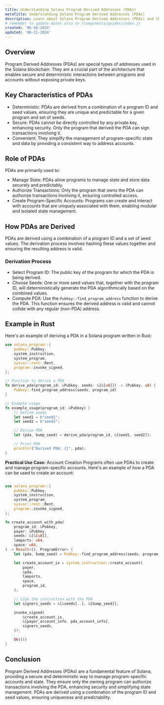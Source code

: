 ```yaml
---
title: Understanding Solana Program Derived Addresses (PDAs)
metaTitle: Understanding Solana Program Derived Addresses (PDAs)
description: Learn about Solana Program Derived Addresses (PDAs) and their use cases.
# remember to update dates also in /components/guides/index.js
created: '06-16-2024'
updated: '06-21-2024'
---
```




## Overview
Program Derived Addresses (PDAs) are special types of addresses used in the Solana blockchain. They are a crucial part of the architecture that enables secure and deterministic interactions between programs and accounts without exposing private keys.

## Key Characteristics of PDAs
- Deterministic: PDAs are derived from a combination of a program ID and seed values, ensuring they are unique and predictable for a given program and set of seeds.
- Secure: PDAs cannot be directly controlled by any private key, enhancing security. Only the program that derived the PDA can sign transactions involving it.
- Convenient: They simplify the management of program-specific state and data by providing a consistent way to address accounts.

## Role of PDAs
PDAs are primarily used to:

- Manage State: PDAs allow programs to manage state and store data securely and predictably.
- Authorize Transactions: Only the program that owns the PDA can authorize transactions involving it, ensuring controlled access.
- Create Program-Specific Accounts: Programs can create and interact with accounts that are uniquely associated with them, enabling modular and isolated state management.

## How PDAs are Derived
PDAs are derived using a combination of a program ID and a set of seed values. The derivation process involves hashing these values together and ensuring the resulting address is valid.

### Derivation Process
- Select Program ID: The public key of the program for which the PDA is being derived.
- Choose Seeds: One or more seed values that, together with the program ID, will deterministically generate the PDA algorithmically based on the combined values.
- Compute PDA: Use the `Pubkey::find_program_address` function to derive the PDA. This function ensures the derived address is valid and cannot collide with any regular (non-PDA) address.

## Example in Rust
Here's an example of deriving a PDA in a Solana program written in Rust:

```rust
use solana_program::{
    pubkey::Pubkey,
    system_instruction,
    system_program,
    sysvar::rent::Rent,
    program::invoke_signed,
};

// Function to derive a PDA
fn derive_pda(program_id: &Pubkey, seeds: &[&[u8]]) -> (Pubkey, u8) {
    Pubkey::find_program_address(seeds, program_id)
}

// Example usage
fn example_usage(program_id: &Pubkey) {
    // Define seeds
    let seed1 = b"seed1";
    let seed2 = b"seed2";

    // Derive PDA
    let (pda, bump_seed) = derive_pda(program_id, &[seed1, seed2]);

    // Print PDA
    println!("Derived PDA: {}", pda);
}
```
**Practical Use Case:** Account Creation
Programs often use PDAs to create and manage program-specific accounts. Here's an example of how a PDA can be used to create an account:

```rust

use solana_program::{
    pubkey::Pubkey,
    system_instruction,
    system_program,
    sysvar::rent::Rent,
    program::invoke_signed,
};

fn create_account_with_pda(
    program_id: &Pubkey,
    payer: &Pubkey,
    seeds: &[&[u8]],
    lamports: u64,
    space: u64,
) -> Result<(), ProgramError> {
    let (pda, bump_seed) = Pubkey::find_program_address(seeds, program_id);

    let create_account_ix = system_instruction::create_account(
        payer,
        &pda,
        lamports,
        space,
        program_id,
    );

    // Sign the instruction with the PDA
    let signers_seeds = &[&seeds[..], &[bump_seed]];

    invoke_signed(
        &create_account_ix,
        &[payer_account_info, pda_account_info],
        signers_seeds,
    )?;

    Ok(())
}
```

## Conclusion

Program Derived Addresses (PDAs) are a fundamental feature of Solana, providing a secure and deterministic way to manage program-specific accounts and state. They ensure only the owning program can authorize transactions involving the PDA, enhancing security and simplifying state management. PDAs are derived using a combination of the program ID and seed values, ensuring uniqueness and predictability.